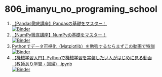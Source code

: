 # 806_imanyu_no_programing_school

1. [【Pandas徹底講座】Pandasの基礎をマスター！](https://www.youtube.com/watch?v=ZQZ38rK28Gk)  
   [![Binder](https://mybinder.org/badge_logo.svg)](https://mybinder.org/v2/gh/aki-tera/806_imanyu_no_programing_school/main?filepath=%E3%80%90Pandas%E5%BE%B9%E5%BA%95%E8%AC%9B%E5%BA%A7%E3%80%91Pandas%E3%81%AE%E5%9F%BA%E7%A4%8E%E3%82%92%E3%83%9E%E3%82%B9%E3%82%BF%E3%83%BC%EF%BC%81.ipynb)
1. [【NumPy徹底講座】NumPyの基礎をマスター！](https://www.youtube.com/watch?v=k4YzlaOXfvQ)  
   [![Binder](https://mybinder.org/badge_logo.svg)](https://mybinder.org/v2/gh/aki-tera/806_imanyu_no_programing_school/main?filepath=%E3%80%90NumPy%E5%BE%B9%E5%BA%95%E8%AC%9B%E5%BA%A7%E3%80%91%E3%80%90%EF%BD%9E20%E5%95%8F%E7%9B%AE%E3%80%91NumPy%E3%81%AE%E5%9F%BA%E7%A4%8E%E3%82%92%E3%83%9E%E3%82%B9%E3%82%BF%E3%83%BC%EF%BC%81.ipynb)
1. [Pythonでデータ可視化（Matplotlib）を勉強するならまずこの動画で特訓](https://www.youtube.com/watch?v=bsYJ3hTvx7c)  
   [![Binder](https://mybinder.org/badge_logo.svg)](https://mybinder.org/v2/gh/aki-tera/806_imanyu_no_programing_school/main?filepath=Python%E3%81%A7%E3%83%87%E3%83%BC%E3%82%BF%E5%8F%AF%E8%A6%96%E5%8C%96%EF%BC%88Matplotlib%EF%BC%89%E3%82%92%E5%8B%89%E5%BC%B7%E3%81%99%E3%82%8B%E3%81%AA%E3%82%89%E3%81%BE%E3%81%9A%E3%81%93%E3%81%AE%E5%8B%95%E7%94%BB%E3%81%A7%E7%89%B9%E8%A8%93.ipynb)  
1. [【機械学習入門】Pythonで機械学習を実装したい人がはじめに見る動画（教師あり学習・回帰）.ipynb](https://www.youtube.com/watch?v=MulTGYX5JS0)  
   [![Binder](https://mybinder.org/badge_logo.svg)](https://mybinder.org/v2/gh/aki-tera/806_imanyu_no_programing_school/HEAD?filepath=%E3%80%90%E6%A9%9F%E6%A2%B0%E5%AD%A6%E7%BF%92%E5%85%A5%E9%96%80%E3%80%91Python%E3%81%A7%E6%A9%9F%E6%A2%B0%E5%AD%A6%E7%BF%92%E3%82%92%E5%AE%9F%E8%A3%85%E3%81%97%E3%81%9F%E3%81%84%E4%BA%BA%E3%81%8C%E3%81%AF%E3%81%98%E3%82%81%E3%81%AB%E8%A6%8B%E3%82%8B%E5%8B%95%E7%94%BB%EF%BC%88%E6%95%99%E5%B8%AB%E3%81%82%E3%82%8A%E5%AD%A6%E7%BF%92%E3%83%BB%E5%9B%9E%E5%B8%B0%EF%BC%89.ipynb)
